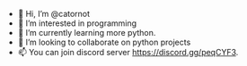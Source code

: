- 👋 Hi, I’m @catornot
- 👀 I’m interested in programming 
- 🌱 I’m currently learning more python.
- 💞️ I’m looking to collaborate on python projects
- 📫 You can join discord server https://discord.gg/peqCYF3.

<!---
catornot/catornot is a ✨ special ✨ repository because its `README.md` (this file) appears on your GitHub profile.
You can click the Preview link to take a look at your changes.
--->
